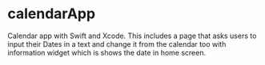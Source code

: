 # calendarApp

Calendar app with Swift and Xcode.
This includes a page that asks users to input their Dates in a text and change it from the calendar too
with information widget which is shows the date in home screen.
